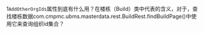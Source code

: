 1`AddOtherOrgIds`属性到底有什么用？在楼栋（Build）类中代表的含义，对于，查找楼栋数据com.cmpmc.ubms.masterdata.rest.BuildRest.findBuildPage()中使用它来查询组织id集合？